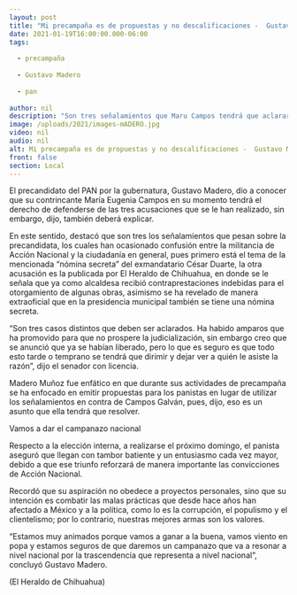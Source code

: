 ```yaml
---
layout: post
title: "Mi precampaña es de propuestas y no descalificaciones -  Gustavo Madero"
date: 2021-01-19T16:00:00.000-06:00
tags:
  
  - precampaña
  
  - Gustavo Madero
  
  - pan
  
author: nil
description: "Son tres señalamientos que Maru Campos tendrá que aclarar"
image: /uploads/2021/images-mADERO.jpg
video: nil
audio: nil
alt: Mi precampaña es de propuestas y no descalificaciones -  Gustavo Madero
front: false
section: Local
---
```


El precandidato del PAN por la gubernatura, Gustavo Madero, dio a conocer que su contrincante María Eugenia Campos en su momento tendrá el derecho de defenderse de las tres acusaciones que se le han realizado, sin embargo, dijo, también deberá explicar.

En este sentido, destacó que son tres los señalamientos que pesan sobre la precandidata, los cuales han ocasionado confusión entre la militancia de Acción Nacional y la ciudadanía en general, pues primero está el tema de la mencionada “nómina secreta” del exmandatario César Duarte, la otra acusación es la publicada por El Heraldo de Chihuahua, en donde se le señala que ya como alcaldesa recibió contraprestaciones indebidas para el otorgamiento de algunas obras, asimismo se ha revelado de manera extraoficial que en la presidencia municipal también se tiene una nómina secreta.

“Son tres casos distintos que deben ser aclarados. Ha habido amparos que ha promovido para que no prospere la judicialización, sin embargo creo que se anunció que ya se habían liberado, pero lo que es seguro es que todo esto tarde o temprano se tendrá que dirimir y dejar ver a quién le asiste la razón”, dijo el senador con licencia.

Madero Muñoz fue enfático en que durante sus actividades de precampaña se ha enfocado en emitir propuestas para los panistas en lugar de utilizar los señalamientos en contra de Campos Galván, pues, dijo, eso es un asunto que ella tendrá que resolver.

Vamos a dar el campanazo nacional

Respecto a la elección interna, a realizarse el próximo domingo, el panista aseguró que llegan con tambor batiente y un entusiasmo cada vez mayor, debido a que ese triunfo reforzará de manera importante las convicciones de Acción Nacional.

Recordó que su aspiración no obedece a proyectos personales, sino que su intención es combatir las malas prácticas que desde hace años han afectado a México y a la política, como lo es la corrupción, el populismo y el clientelismo; por lo contrario, nuestras mejores armas son los valores.

“Estamos muy animados porque vamos a ganar a la buena, vamos viento en popa y estamos seguros de que daremos un campanazo que va a resonar a nivel nacional por la trascendencia que representa a nivel nacional”, concluyó Gustavo Madero.

(El Heraldo de Chihuahua)